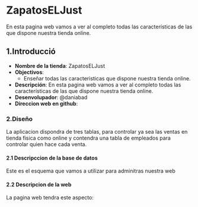 # ZapatosELJust
En esta pagina web vamos a ver al completo todas las características de las que dispone nuestra tienda online.
## 1.Introducció
* **Nombre de la tienda**: ZapatosELJust
* **Objectivos**: 
  * Enseñar todas las caracteristicas que dispone nuestra tienda online.
* **Descripción**: En esta pagina web vamos a ver al completo todas las características de las que dispone nuestra tienda online.
* **Desenvolupador**: @daniabad
* **Direccion web en github**:

### 2.Diseño
La aplicacion dispondra de tres tablas, para controlar ya sea las ventas en tienda fisica como online y contendra una tabla de empleados para controlar quien hace cada venta.

#### 2.1 Descripccion de la base de datos
Este es el esquema que vamos a utilizar para adminitras nuestra web

#### 2.2 Descripcion de la web
La pagina web tendra este aspecto:
